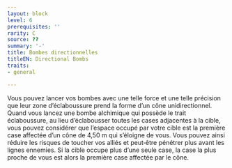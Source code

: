 ```yaml
---
layout: block
level: 6
prerequisites: ''
rarity: C
source: ??
summary: '-'
title: Bombes directionnelles
titleEN: Directional Bombs
traits:
- general

---
```


<p>Vous pouvez lancer vos bombes avec une telle force et une telle précision que leur zone d’éclaboussure prend la forme d’un cône unidirectionnel. Quand vous lancez une bombe alchimique qui possède le trait éclaboussure, au lieu d’éclabousser toutes les cases adjacentes à la cible, vous pouvez considérer que l’espace occupé par votre cible est la première case affectée d’un cône de 4,50 m qui s’éloigne de vous. Vous pouvez ainsi réduire les risques de toucher vos alliés et peut‑être pénétrer plus avant les lignes ennemies. Si la cible occupe plus d’une seule case, la case la plus proche de vous est alors la première case affectée par le cône.</p>